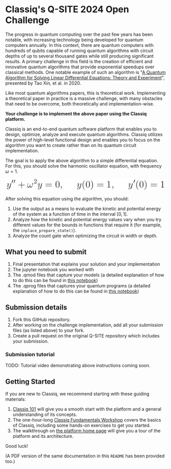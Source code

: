 # Classiq's Q-SITE 2024 Open Challenge

The progress in quantum computing over the past few years has been notable, with increasing
technology being developed for quantum computers annually. In this context, there are quantum
computers with hundreds of qubits capable of running quantum algorithms with circuit depths of
up to several thousand gates while still producing significant results. A primary challenge in this
field is the creation of efficient and innovative quantum algorithms that provide exponential
speedups over classical methods. One notable example of such an algorithm is 
"[A Quantum Algorithm for Solving Linear Differential Equations: Theory and Experiment](https://journals.aps.org/pra/abstract/10.1103/PhysRevA.101.032307)", presented by Tao Xin, et al. in 2020.

Like most quantum algorithms papers, this is theoretical work. Implementing a theoretical paper
in practice is a massive challenge, with many obstacles that need to be overcome, both
theoretically and implementation-wise.

**Your challenge is to implement the above paper using the Classiq platform.**

Classiq is an end-to-end quantum software platform that enables you to design, optimize,
analyze and execute quantum algorithms. Classiq utilizes the power of high-level functional
design and enables you to focus on the algorithm you want to create rather than on its quantum
circuit implementation.

The goal is to apply the above algorithm to a simple differential equation. For this, you should
solve the harmonic oscillator equation, with frequency $\omega = 1$.

!["y'' + \omega^2 y = 0, \ \ \ \ y(0) = 1, \ \ \ \ y'(0) = 1"](render.png)

After solving this equation using the algorithm, you should:
1. Use the output as a means to evaluate the kinetic and potential energy of the system as
a function of time in the interval $[0, 1]$.
2. Analyze how the kinetic and potential energy values vary when you try different values
for the bounds in functions that require it (for example, the `inplace_prepare_state()`).
3. Analyze the count gate when optimizing the circuit in width or depth.

## What you need to submit
1. Final presentation that explains your solution and your implementation
2. The jupyter notebook you worked with
3. The .qmod files that capture your models (a detailed explanation of how to do this can
be found in [this notebook](https://github.com/QSITE-Hacks/Q-SITE-Classiq-Open-Challenge/blob/main/sample_notebooks/classiq_challenge_iquhack24.ipynb))
4. The .qprog files that captures your quantum programs (a detailed explanation of how to
do this can be found in [this notebook](https://github.com/QSITE-Hacks/Q-SITE-Classiq-Open-Challenge/blob/main/sample_notebooks/classiq_challenge_iquhack24.ipynb))

## Submission details
1. Fork this GitHub repository.
2. After working on the challenge implementation, add all your submission files (as listed above) to your fork.
3. Create a pull request on the original Q-SITE repository which includes your submission.

### Submission tutorial

TODO: Tutorial video demonstrating above instructions coming soon.

## Getting Started
If you are new to Classiq, we recommend starting with these guiding materials:
1. [Classiq 101](https://docs.classiq.io/latest/classiq_101/) will give you a smooth start with the platform and a general understanding of its concepts.
2. The one-hour-long [Classiq Fundamentals Workshop](https://www.youtube.com/watch?v=k9Lqz6r-8A4&list=PL_wGNAk5B0pXq98BJBKsbNH2Qjp1lk8dG&index=17) covers the basics of Classiq,
including some hands-on exercises to get you started.
3. The walkthrough on [the platform home page](https://platform.classiq.io/) will give you a tour of the platform and its
architecture.

Good luck!

(A PDF version of the same documentation in this `README` has been provided too.)
